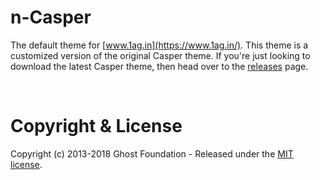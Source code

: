# n-Casper

The default theme for [www.1ag.in](https://www.1ag.in/). This theme is a customized version of the original Casper theme. If you're just looking to download the latest Casper theme, then head over to the [releases](https://github.com/TryGhost/Casper/releases) page.

&nbsp;

# Copyright & License

Copyright (c) 2013-2018 Ghost Foundation - Released under the [MIT license](LICENSE).
